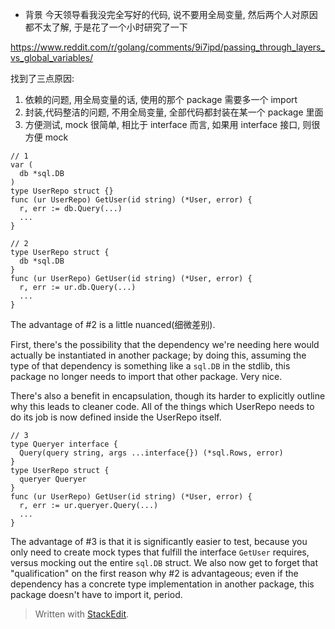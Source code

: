* 背景
 今天领导看我没完全写好的代码, 说不要用全局变量, 然后两个人对原因都不太了解, 于是花了一个小时研究了一下

https://www.reddit.com/r/golang/comments/9i7ipd/passing_through_layers_vs_global_variables/

找到了三点原因: 
1. 依赖的问题, 用全局变量的话, 使用的那个 package 需要多一个 import
2. 封装,代码整洁的问题, 不用全局变量, 全部代码都封装在某一个 package 里面
3. 方便测试, mock 很简单, 相比于 interface 而言,  如果用 interface 接口, 则很方便 mock 

```
// 1
var (
  db *sql.DB
)
type UserRepo struct {}
func (ur UserRepo) GetUser(id string) (*User, error) {
  r, err := db.Query(...)
  ...
}

```

```
// 2
type UserRepo struct {
  db *sql.DB
}
func (ur UserRepo) GetUser(id string) (*User, error) {
  r, err := ur.db.Query(...)
  ...
}

```

The advantage of #2 is a little nuanced(细微差别).

First, there's the possibility that the dependency we're needing here would actually be instantiated in another package; by doing this, assuming the type of that dependency is something like a  `sql.DB`  in the stdlib, this package no longer needs to import that other package. Very nice.

There's also a benefit in encapsulation, though its harder to explicitly outline why this leads to cleaner code. All of the things which UserRepo needs to do its job is now defined inside the UserRepo itself.

```
// 3
type Queryer interface {
  Query(query string, args ...interface{}) (*sql.Rows, error)
}
type UserRepo struct {
  queryer Queryer
}
func (ur UserRepo) GetUser(id string) (*User, error) {
  r, err := ur.queryer.Query(...)
  ...
}

```

The advantage of #3 is that it is significantly easier to test, because you only need to create mock types that fulfill the interface  `GetUser`  requires, versus mocking out the entire  `sql.DB`  struct. We also now get to forget that "qualification" on the first reason why #2 is advantageous; even if the dependency has a concrete type implementation in another package, this package doesn't have to import it, period.

> Written with [StackEdit](https://stackedit.io/).
<!--stackedit_data:
eyJoaXN0b3J5IjpbMjg3NzY4MTkyXX0=
-->